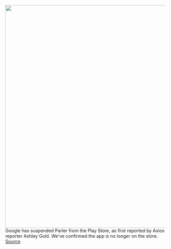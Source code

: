 <img src='https://cdn.vox-cdn.com/thumbor/PxxldlOlChwstW18SWH_MvCZGEg=/0x0:2040x1360/1200x800/filters:focal(857x517:1183x843)/cdn.vox-cdn.com/uploads/chorus_image/image/68641549/acastro_180427_1777_0001.0.jpg' width='700px' /><br/>
Google has suspended Parler from the Play Store, as first reported by Axios reporter Ashley Gold. We've confirmed the app is no longer on the store.
<a href='https://www.theverge.com/2021/1/8/22221648/google-suspends-bans-parler-play-store'> Source <a/>